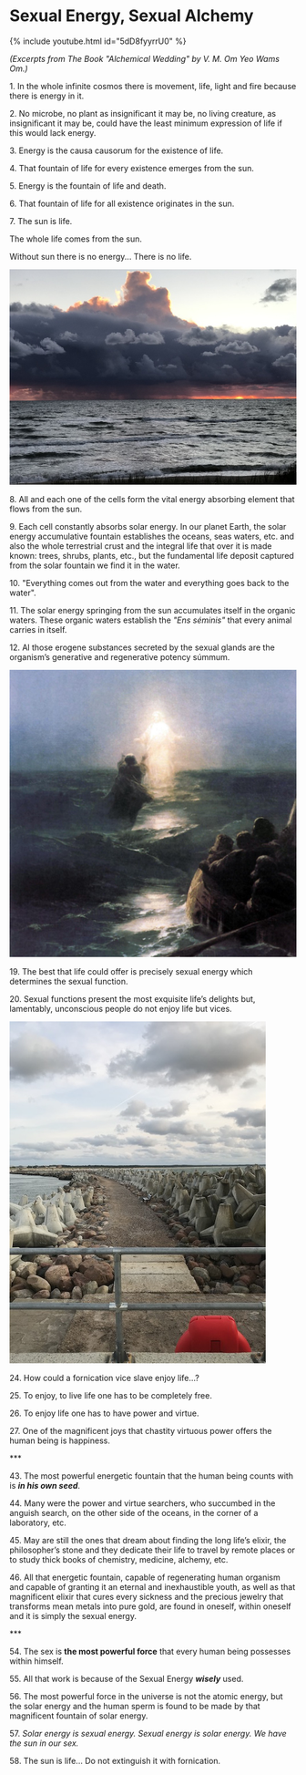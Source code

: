 # Sexual Energy, Sexual Alchemy

{% include youtube.html id="5dD8fyyrrU0" %}  

_(Excerpts from The Book "Alchemical Wedding" by V. M. Om Yeo Wams Om.)_

1\. In the whole infinite cosmos there is movement, life, light and fire because there is energy in it.  

2\. No microbe, no plant as insignificant it may be, no living creature, as insignificant it may be, could have the least minimum expression of life if this would lack energy.

3\. Energy is the causa causorum for the existence of life.

4\. That fountain of life for every existence emerges from the sun.

5\. Energy is the fountain of life and death.

6\. That fountain of life for all existence originates in the sun.

7\. The sun is life.  

   The whole life comes from the sun.  

   Without sun there is no energy... There is no life.  
  
![Storm and Sunset](/assets/img/storm_sunset_800x600.jpg)  
   
8\. All and each one of the cells form the vital energy absorbing element that flows from the sun.
   
9\. Each cell constantly absorbs solar energy.  In our planet Earth, the solar energy accumulative   fountain establishes the oceans, seas waters, etc. and also the whole terrestrial crust and the integral life that over it is made known: trees, shrubs, plants, etc., but the fundamental life deposit captured from the solar fountain we find it in the water.  

10\. "Everything comes out from the water and everything goes back to the water".

11\. The solar energy springing from the sun accumulates itself in the organic waters.  These organic waters establish the _"Ens séminis"_ that every animal carries in itself.

12\. Al those erogene substances secreted by the sexual glands are the organism’s generative and regenerative potency súmmum.

![Christ from Waters](/assets/img/christ_from_waters.jpg)

19\.  The best that life could offer is precisely sexual energy which determines the sexual function. 

20\.  Sexual functions present the most exquisite life’s delights but, lamentably, unconscious people do not enjoy life but vices. 

![Anchors at Breakwater](/assets/img/breakwater_450x600.jpg)

24\.  How could a fornication vice slave enjoy life…?

25\.  To enjoy, to live life one has to be completely free.

26\.  To enjoy life one has to have power and virtue.

27\. One of the magnificent joys that chastity virtuous power offers the human being is happiness.

\*\*\*

43\. The most powerful energetic fountain that the human being counts with is _**in his own seed**_.

44\. Many were the power and virtue searchers, who succumbed in the anguish search, on the other side of the oceans, in the corner of a laboratory, etc.  

45\. May are still the ones that dream about finding the long life’s elixir, the philosopher’s stone and they dedicate their life to travel by remote places or to study thick books of chemistry, medicine, alchemy, etc.  

46\. All that energetic fountain, capable of regenerating human organism and capable of granting it an eternal and inexhaustible youth, as well as that magnificent elixir that cures every sickness and the precious jewelry that transforms mean metals into pure gold, are found in oneself, within oneself and it is simply the sexual energy.

\*\*\*

54\. The sex is **the most powerful force** that every human being possesses within himself.

55\. All that work is because of the Sexual Energy _**wisely**_ used.

56\. The most powerful force in the universe is not the atomic energy, but the solar energy and the human sperm is found to be made by that magnificent fountain of solar energy.

57\. _Solar energy is sexual energy. Sexual energy is solar energy. We have the sun in our sex._

58\. The sun is life...  Do not extinguish it with fornication.
